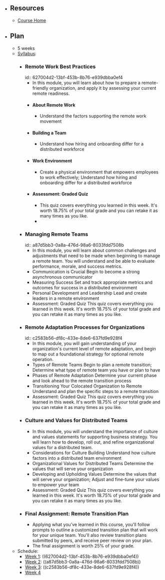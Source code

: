 - ## Resources
	- [Course Home](https://www.coursera.org/learn/remote-team-management/home/week/1)
- ## Plan
	- 5 weeks
	- [Syllabus](https://www.coursera.org/learn/remote-team-management/supplement/jmLDt/course-syllabus):
		- ### Remote Work Best Practices
		  id:: 627004d2-13bf-453b-8b76-e939dbba0ef4
			- In this module, you will learn about how to prepare a remote-friendly organization, and apply it by assessing your current remote readiness.
			- #### About Remote Work
				- Understand the factors supporting the remote work movement
			- #### Building a Team
				- Understand how hiring and onboarding differ for a distributed workforce
			- #### Work Environment
				- Create a physical environment that empowers employees to work effectively; Understand how hiring and onboarding differ for a distributed workforce
			- #### Assessment: Graded Quiz
				- This quiz covers everything you learned in this week. It's worth 18.75% of your total grade and you can retake it as many times as you like.
				-
		- ### Managing Remote Teams
		  id:: a87d5bb3-0a8a-476d-98a6-8033fdd7508b
			- In this module, you will learn about common challenges and adjustments that need to be made when beginning to manage a remote team. You will understand and be able to evaluate performance, morale, and success metrics.
			- Communication is Crucial
			  Begin to become a strong asynchronous communicator
			- Measuring Success
			  Set and track appropriate metrics and outcomes for success in a distributed environment
			- Personal Development and Leadership
			  Lead and create leaders in a remote environment
			- Assessment: Graded Quiz 
			  This quiz covers everything you learned in this week. It's worth 18.75% of your total grade and you can retake it as many times as you like.
		- ### Remote Adaptation Processes for Organizations
		  id:: c2583b56-df8c-433e-8de6-637fd9e928f4
			- In this module, you will gain understanding of your organization's current level of remote adaptation, and begin to map out a foundational strategy for optional remote operation.
			- Types of Remote Teams
			  Begin to plan a remote transition; Determine what type of remote team you have or plan to have
			- Phases of Remote Adaptation
			  Determine your current phase and look ahead to the remote transition process
			- Transitioning Your Colocated Organization to Remote
			  Understand and plan the specific steps to a remote transition
			- Assessment: Graded Quiz 
			  This quiz covers everything you learned in this week. It's worth 18.75% of your total grade and you can retake it as many times as you like.
		- ### Culture and Values for Distributed Teams
			- In this module, you will understand the importance of culture and values statements for supporting business strategy. You will learn how to develop, roll out, and refine organizational values for a distributed team.
			- Considerations for Culture Building
			  Understand how culture factors into a distributed team environment
			- Organizational Values for Distributed Teams
			  Determine the values that will serve your organization
			- Developing and Upholding Values
			  Determine the values that will serve your organization; Adjust and fine-tune your values to empower your team
			- Assessment: Graded Quiz 
			  This quiz covers everything you learned in this week. It's worth 18.75% of your total grade and you can retake it as many times as you like.
		- ### Final Assignment: Remote Transition Plan
			- Applying what you’ve learned in this course, you'll follow prompts to outline a customized transition plan that will work for your unique team. You'll also review transition plans submitted by peers, and receive peer review on your plan.
			- The final assignment is worth 25% of your grade.
	- Schedule:
		- [Week 1](https://www.coursera.org/learn/remote-team-management/home/week/1): ((627004d2-13bf-453b-8b76-e939dbba0ef4))
		- [Week 2](https://www.coursera.org/learn/remote-team-management/home/week/2): ((a87d5bb3-0a8a-476d-98a6-8033fdd7508b))
		- [Week 3](https://www.coursera.org/learn/remote-team-management/home/week/3): ((c2583b56-df8c-433e-8de6-637fd9e928f4))
		- [Week 4](https://www.coursera.org/learn/remote-team-management/home/week/4)